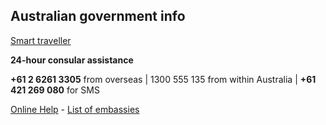 Australian government info
----
[Smart traveller](http://smartraveller.gov.au/Pages/default.aspx)

**24-hour consular assistance**

**+61 2 6261 3305** from overseas |
1300 555 135 from within Australia |
**+61 421 269 080** for SMS

[Online Help](http://smartraveller.gov.au/help/Pages/default.aspx) - [List of embassies](http://dfat.gov.au/about-us/our-locations/missions/Pages/our-embassies-and-consulates-overseas.aspx)
